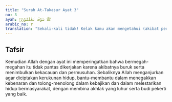 ```yaml
---
title: "Surah At-Takasur Ayat 3"
no: 3
ayah: كَلَّا سَوْفَ تَعْلَمُوْنَۙ
arabic_no: ٣
translation: "Sekali-kali tidak! Kelak kamu akan mengetahui (akibat perbuatanmu itu),"
---
```


## Tafsir

Kemudian Allah dengan ayat ini memperingatkan bahwa bermegah-megahan itu tidak pantas dikerjakan karena akibatnya buruk serta menimbulkan kekacauan dan permusuhan. Sebaliknya Allah menganjurkan agar diciptakan kerukunan hidup, bantu-membantu dalam menegakkan kebenaran dan tolong-menolong dalam kebajikan dan dalam melestarikan hidup bermasyarakat, dengan membina akhlak yang luhur serta budi pekerti yang baik.